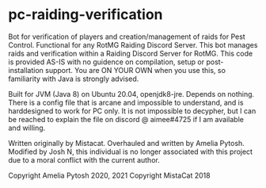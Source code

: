 # pc-raiding-verification
Bot for verification of players and creation/management of raids for Pest Control. Functional for any RotMG Raiding Discord Server. This bot manages raids and verification within a Raiding Discord Server for RotMG.  This code is provided AS-IS with no guidence on compilation, setup or post-installation support. You are ON YOUR OWN when you use this, so familiarity with Java is strongly advised.

Built for JVM (Java 8) on Ubuntu 20.04, openjdk8-jre. Depends on nothing. There is a config file that is arcane and impossible to understand, and is harddesigned to work for PC only.  It is not impossible to decypher, but I can be reached to explain the file on discord @ aimee#4725 if I am available and willing.

Written originally by Mistacat.
Overhauled and written by Amelia Pytosh.
Modified by Josh N, this individual is no longer associated with this project due to a moral conflict with the current author.

Copyright Amelia Pytosh 2020, 2021
Copyright MistaCat 2018
